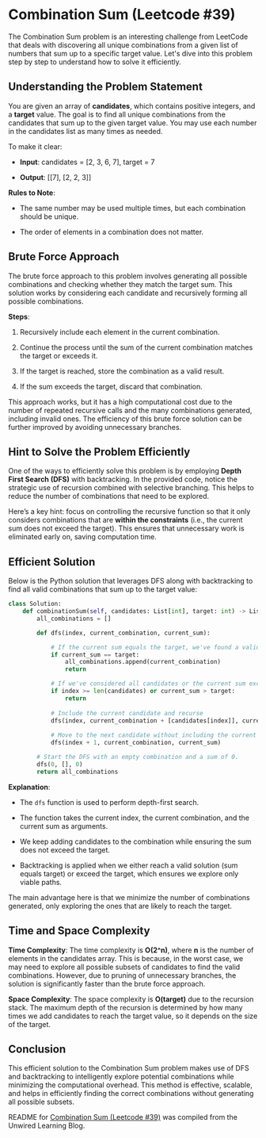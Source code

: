 # Combination Sum (Leetcode #39)

The Combination Sum problem is an interesting challenge from LeetCode that deals with discovering all unique combinations from a given list of numbers that sum up to a specific target value. Let's dive into this problem step by step to understand how to solve it efficiently.

## Understanding the Problem Statement

You are given an array of **candidates**, which contains positive integers, and a **target** value. The goal is to find all unique combinations from the candidates that sum up to the given target value. You may use each number in the candidates list as many times as needed.

To make it clear:

* **Input**: candidates = \[2, 3, 6, 7\], target = 7
    
* **Output**: \[\[7\], \[2, 2, 3\]\]
    

**Rules to Note**:

* The same number may be used multiple times, but each combination should be unique.
    
* The order of elements in a combination does not matter.
    

## Brute Force Approach

The brute force approach to this problem involves generating all possible combinations and checking whether they match the target sum. This solution works by considering each candidate and recursively forming all possible combinations.

**Steps**:

1. Recursively include each element in the current combination.
    
2. Continue the process until the sum of the current combination matches the target or exceeds it.
    
3. If the target is reached, store the combination as a valid result.
    
4. If the sum exceeds the target, discard that combination.
    

This approach works, but it has a high computational cost due to the number of repeated recursive calls and the many combinations generated, including invalid ones. The efficiency of this brute force solution can be further improved by avoiding unnecessary branches.

## Hint to Solve the Problem Efficiently

One of the ways to efficiently solve this problem is by employing **Depth First Search (DFS)** with backtracking. In the provided code, notice the strategic use of recursion combined with selective branching. This helps to reduce the number of combinations that need to be explored.

Here’s a key hint: focus on controlling the recursive function so that it only considers combinations that are **within the constraints** (i.e., the current sum does not exceed the target). This ensures that unnecessary work is eliminated early on, saving computation time.

## Efficient Solution

Below is the Python solution that leverages DFS along with backtracking to find all valid combinations that sum up to the target value:

```python
class Solution:
    def combinationSum(self, candidates: List[int], target: int) -> List[List[int]]:
        all_combinations = []

        def dfs(index, current_combination, current_sum):

            # If the current sum equals the target, we've found a valid combination.
            if current_sum == target:
                all_combinations.append(current_combination)
                return

            # If we've considered all candidates or the current sum exceeds the target, backtrack.
            if index >= len(candidates) or current_sum > target:
                return
            
            # Include the current candidate and recurse
            dfs(index, current_combination + [candidates[index]], current_sum + candidates[index])
            
            # Move to the next candidate without including the current one
            dfs(index + 1, current_combination, current_sum)

        # Start the DFS with an empty combination and a sum of 0.
        dfs(0, [], 0)
        return all_combinations
```

**Explanation**:

* The `dfs` function is used to perform depth-first search.
    
* The function takes the current index, the current combination, and the current sum as arguments.
    
* We keep adding candidates to the combination while ensuring the sum does not exceed the target.
    
* Backtracking is applied when we either reach a valid solution (sum equals target) or exceed the target, which ensures we explore only viable paths.
    

The main advantage here is that we minimize the number of combinations generated, only exploring the ones that are likely to reach the target.

## Time and Space Complexity

**Time Complexity**: The time complexity is **O(2^n)**, where **n** is the number of elements in the candidates array. This is because, in the worst case, we may need to explore all possible subsets of candidates to find the valid combinations. However, due to pruning of unnecessary branches, the solution is significantly faster than the brute force approach.

**Space Complexity**: The space complexity is **O(target)** due to the recursion stack. The maximum depth of the recursion is determined by how many times we add candidates to reach the target value, so it depends on the size of the target.

## Conclusion

This efficient solution to the Combination Sum problem makes use of DFS and backtracking to intelligently explore potential combinations while minimizing the computational overhead. This method is effective, scalable, and helps in efficiently finding the correct combinations without generating all possible subsets.


README for [Combination Sum (Leetcode #39)](https://blog.unwiredlearning.com/combination-sum) was compiled from the Unwired Learning Blog.